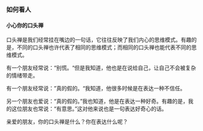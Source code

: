 ### 如何看人

#### 小心你的口头禅

口头禅是我们经常挂在嘴边的一句话，它往往反映了我们内心的思维模式。有趣的是，不同的口头禅也许代表了相同的思维模式；而相同的口头禅也能代表不同的思维模式。

有一个朋友经常说：“别慌。“但是我知道，他也是在说给自己，让自己不会被复杂的情绪带走。

有一个朋友经常说：”真的假的。“我知道，他很多时候是在表达一种不信任。

另一个朋友也爱说：“真的假的。”我也知道，他是在表达一种好奇。有趣的是，我的这位朋友也常说：“有意思。”这对他来说也是一句表达好奇心的话。

亲爱的朋友，你的口头禅是什么？你在表达什么呢？
